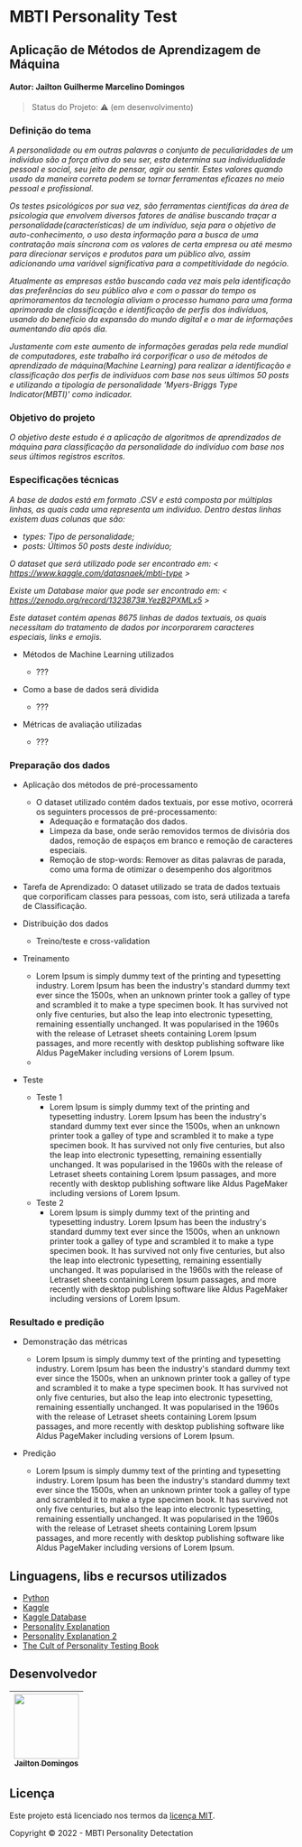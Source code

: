 # MBTI Personality Test
## Aplicação de Métodos de Aprendizagem de Máquina 
#### Autor: Jailton Guilherme Marcelino Domingos<br>


> Status do Projeto: :warning: (em desenvolvimento)
> 
### Definição do tema
*A personalidade ou em outras palavras o conjunto de peculiaridades de um indivíduo são a força ativa do seu ser, esta determina sua individualidade pessoal e social, seu jeito de pensar, agir ou sentir. Estes valores quando usado da maneira correta podem se tornar ferramentas eficazes no meio pessoal e profissional.*

*Os testes psicológicos por sua vez, são ferramentas científicas da área de psicologia que envolvem diversos fatores de análise buscando traçar a personalidade(características) de um indivíduo, seja para o objetivo de auto-conhecimento, o uso desta informação para a busca de uma contratação mais síncrona com os valores de certa empresa ou até mesmo para direcionar serviços e produtos para um público alvo, assim adicionando uma variável significativa para a competitividade do negócio.*

*Atualmente as empresas estão buscando cada vez mais pela identificação das preferências do seu público alvo e com o passar do tempo os aprimoramentos da tecnologia aliviam o processo humano para uma forma aprimorada de classificação e identificação de perfis dos indivíduos, usando do beneficio da expansão do mundo digital e o mar de informações aumentando dia após dia.*

*Justamente com este aumento de informações geradas pela rede mundial de computadores, este trabalho irá corporificar o uso de métodos de aprendizado de máquina(Machine Learning) para realizar a identificação e classificação dos perfis de indivíduos com base nos seus últimos 50 posts e utilizando a tipologia de personalidade 'Myers-Briggs Type Indicator(MBTI)' como indicador.*

### Objetivo do projeto
*O objetivo deste estudo é a aplicação de algoritmos de aprendizados de máquina para classificação da personalidade do indivíduo com base nos seus últimos registros escritos.*


### Especificações técnicas
*A base de dados está em formato .CSV e está composta por múltiplas linhas, as quais cada uma representa um indivíduo. Dentro destas linhas existem duas colunas que são:* 

- *types: Tipo de personalidade;*
- *posts: Últimos 50 posts deste indivíduo;*

*O dataset que será utilizado pode ser encontrado em: < https://www.kaggle.com/datasnaek/mbti-type >*

*Existe um Database maior que pode ser encontrado em: < https://zenodo.org/record/1323873#.YezB2PXMLx5 >*

*Este dataset contém apenas 8675 linhas de dados textuais, os quais necessitam do tratamento de dados por incorporarem caracteres especiais, links e emojis.*

- Métodos de Machine Learning utilizados
  - ???
  
- Como a base de dados será dividida
  - ???

- Métricas de avaliação utilizadas
  - ???

### Preparação dos dados
- Aplicação dos métodos de pré-processamento
  - O dataset utilizado contém dados textuais, por esse motivo, ocorrerá os seguinters processos de pré-processamento:
    - Adequação e formatação dos dados.
    - Limpeza da base, onde serão removidos termos de divisória dos dados, remoção de espaços em branco e remoção de caracteres especiais.
    - Remoção de stop-words: Remover as ditas palavras de parada, como uma forma de otimizar o desempenho dos algoritmos

- Tarefa de Aprendizado: O dataset utilizado se trata de dados textuais que corporificam classes para pessoas, com isto, será utilizada a tarefa de Classificação.
- Distribuição dos dados
  - Treino/teste e cross-validation

- Treinamento
  - Lorem Ipsum is simply dummy text of the printing and typesetting industry. Lorem Ipsum has been the industry's standard dummy text ever since the 1500s, when an unknown printer took a galley of type and scrambled it to make a type specimen book. It has survived not only five centuries, but also the leap into electronic typesetting, remaining essentially unchanged. It was popularised in the 1960s with the release of Letraset sheets containing Lorem Ipsum passages, and more recently with desktop publishing software like Aldus PageMaker including versions of Lorem Ipsum.
  - 
- Teste
  - Teste 1
    - Lorem Ipsum is simply dummy text of the printing and typesetting industry. Lorem Ipsum has been the industry's standard dummy text ever since the 1500s, when an unknown printer took a galley of type and scrambled it to make a type specimen book. It has survived not only five centuries, but also the leap into electronic typesetting, remaining essentially unchanged. It was popularised in the 1960s with the release of Letraset sheets containing Lorem Ipsum passages, and more recently with desktop publishing software like Aldus PageMaker including versions of Lorem Ipsum.
  - Teste 2
    - Lorem Ipsum is simply dummy text of the printing and typesetting industry. Lorem Ipsum has been the industry's standard dummy text ever since the 1500s, when an unknown printer took a galley of type and scrambled it to make a type specimen book. It has survived not only five centuries, but also the leap into electronic typesetting, remaining essentially unchanged. It was popularised in the 1960s with the release of Letraset sheets containing Lorem Ipsum passages, and more recently with desktop publishing software like Aldus PageMaker including versions of Lorem Ipsum.


### Resultado e predição
- Demonstração das métricas
   - Lorem Ipsum is simply dummy text of the printing and typesetting industry. Lorem Ipsum has been the industry's standard dummy text ever since the 1500s, when an unknown printer took a galley of type and scrambled it to make a type specimen book. It has survived not only five centuries, but also the leap into electronic typesetting, remaining essentially unchanged. It was popularised in the 1960s with the release of Letraset sheets containing Lorem Ipsum passages, and more recently with desktop publishing software like Aldus PageMaker including versions of Lorem Ipsum.
   
- Predição
  - Lorem Ipsum is simply dummy text of the printing and typesetting industry. Lorem Ipsum has been the industry's standard dummy text ever since the 1500s, when an unknown printer took a galley of type and scrambled it to make a type specimen book. It has survived not only five centuries, but also the leap into electronic typesetting, remaining essentially unchanged. It was popularised in the 1960s with the release of Letraset sheets containing Lorem Ipsum passages, and more recently with desktop publishing software like Aldus PageMaker including versions of Lorem Ipsum.

## Linguagens, libs e recursos utilizados

- [Python](https://www.python.org/)
- [Kaggle](https://www.kaggle.com/)
- [Kaggle Database](https://www.kaggle.com/datasnaek/mbti-type)
- [Personality Explanation](https://www.verywellmind.com/what-is-personality-testing-2795420)
- [Personality Explanation 2](https://www.quickin.io/2021/04/22/teste-mbti-para-que-serve-e-como-usar/)
- [The Cult of Personality Testing Book](https://books.google.com.br/books?id=Njh9KgwSjs0C&dq=%22Personality+tests%22&lr=&hl=pt-BR&source=gbs_navlinks_s)

## Desenvolvedor

[<img src="https://avatars.githubusercontent.com/u/31225679?v=4" width=115 > <br> <sub> Jailton Domingos </sub>](https://github.com/JailtonDomingos) |
| :---: |  

## Licença 

Este projeto está licenciado nos termos da [licença MIT](LICENSE).

Copyright :copyright: 2022 - MBTI Personality Detectation

